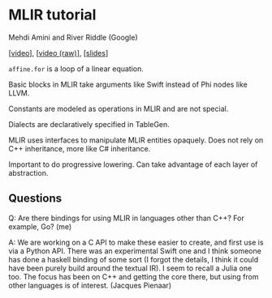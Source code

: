 # MLIR tutorial

Mehdi Amini and River Riddle (Google)

[[video](https://www.youtube.com/watch?v=Y4SvqTtOIDk)],
[[video (raw)](https://www.youtube.com/watch?v=uhXT4RXjzLI)],
[[slides](https://llvm.org/devmtg/2020-09/slides/MLIR_Tutorial.pdf)]

`affine.for` is a loop of a linear equation.

Basic blocks in MLIR take arguments like Swift instead of Phi nodes like
LLVM.

Constants are modeled as operations in MLIR and are not special.

Dialects are declaratively specified in TableGen.

MLIR uses interfaces to manipulate MLIR entities opaquely.
Does not rely on C++ inheritance, more like C# inheritance.

Important to do progressive lowering. Can take advantage of each layer
of abstraction.

## Questions

Q: Are there bindings for using MLIR in languages other than C++? For
example, Go? (me)

A: We are working on a C API to make these easier to create, and first
use is via a Python API. There was an experimental Swift one and I think
someone has done a haskell binding of some sort (I forgot the details, I
think it could have been purely build around the textual IR). I seem to
recall a Julia one too. The focus has been on C++ and getting the core
there, but using from other languages is of interest. (Jacques Pienaar)
